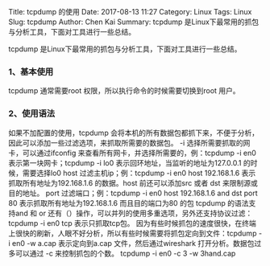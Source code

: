 Title: tcpdump 的使用
Date: 2017-08-13 11:27
Category: Linux
Tags: Linux
Slug: tcpdump
Author: Chen Kai
Summary: tcpdump 是Linux下最常用的抓包与分析工具，下面对工具进行一些总结。

tcpdump 是Linux下最常用的抓包与分析工具，下面对工具进行一些总结。

### 1、基本使用
tcpdump 通常需要root 权限，所以执行命令的时候需要切换到root 用户。
### 2、使用语法
如果不加配置的使用，tcpdump 会将本机的所有数据包都抓下来，不便于分析，因此可以添加一些过滤选项，来抓取所需要的数据包。
-i 选择所需要抓取的网卡，可以通过ifconfig 来查看所有网卡，并选择所需要的，例：tcpdump -i en0 表示第一块网卡；tcpdump -i lo0 表示回环地址，当监听的地址为127.0.0.1 的时候，需要选择lo0
host 过滤主机ip；例：tcpdump -i en0 host 192.168.1.6 表示抓取所有地址为192.168.1.6 的数据。host 前还可以添加src 或者 dst 来限制源或目的地址。
port 过滤端口；例：tcpdump -i en0 host 192.168.1.6 and dst port 80 表示抓取所有地址为192.168.1.6 而且目的端口为80 的包
tcpdump 的语法支持and 和 or 还有（）操作，可以并列的使用多重选项，另外还支持协议过滤：tcpdump -i en0 tcp 表示只抓取tcp包。
因为有些时候抓包的速度很快，在终端上很快的刷新，人眼不好分析，所以有些时候需要将抓包定向到文件：tcpdump -i en0 -w a.cap 表示定向到a.cap 文件，然后通过wireshark 打开分析。数据包过多可以通过 -c 来控制抓包的个数。 tcpdump -i en0 -c 3 -w 3hand.cap

